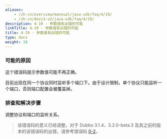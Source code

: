 ```yaml
---
aliases:
    - /zh-cn/overview/mannual/java-sdk/faq/4/19/
    - /zh-cn/docs3-v2/java-sdk/faq/4/19/
description: 4-19 - 参数值有出错的可能
linkTitle: 4-19 - 参数值有出错的可能
title: 4-19 - 参数值有出错的可能
type: docs
weight: 19
---
```







### 可能的原因
这个错误码提示参数值可能不再正确。

目前出现在同一个协议同时监听多个端口下。由于设计限制，单个协议只能监听一个端口，否则端口配置会被覆盖掉。

### 排查和解决步骤
调整协议和端口的监听关系。

> 该错误码的意义已经调整。对于 Dubbo 3.1.4、3.2.0-beta.3 及其之前的版本的该错误码的出错，请参考错误码 [0-2](/zh-cn/overview/mannual/java-sdk/faq/0/2/)。